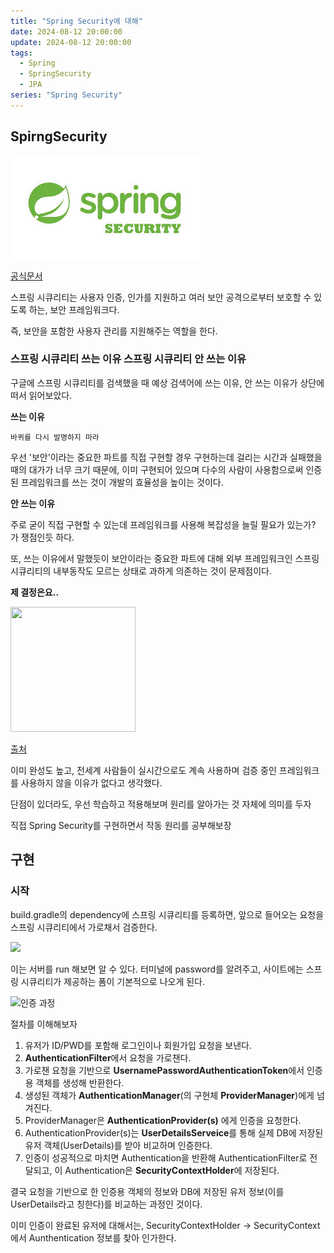 ```yaml
---
title: "Spring Security에 대해"
date: 2024-08-12 20:00:00
update: 2024-08-12 20:00:00
tags:
  - Spring
  - SpringSecurity
  - JPA
series: "Spring Security"
---
```


## SpirngSecurity

![](image.png)

[공식문서](https://docs.spring.io/spring-security/reference/index.html)

스프링 시큐리티는 사용자 인증, 인가를 지원하고 여러 보안 공격으로부터 보호할 수 있도록 하는, 보안 프레임워크다.

즉, 보안을 포함한 사용자 관리를 지원해주는 역할을 한다.

### 스프링 시큐리티 쓰는 이유 스프링 시큐리티 안 쓰는 이유

구글에 스프링 시큐리티를 검색했을 때 예상 검색어에 쓰는 이유, 안 쓰는 이유가 상단에 떠서 읽어보았다.

**쓰는 이유**

```바퀴를 다시 발명하지 마라```

우선 '보안'이라는 중요한 파트를 직접 구현할 경우 구현하는데 걸리는 시간과 실패했을 때의 대가가 너무 크기 때문에, 이미 구현되어 있으며 다수의 사람이 사용함으로써 인증된 프레임워크를 쓰는 것이 개발의 효율성을 높이는 것이다.

**안 쓰는 이유**

주로 굳이 직접 구현할 수 있는데 프레임워크를 사용해 복잡성을 늘릴 필요가 있는가? 가 쟁점인듯 하다.

또, 쓰는 이유에서 말했듯이 보안이라는 중요한 파트에 대해 외부 프레임워크인 스프링 시큐리티의 내부동작도 모르는 상태로 과하게 의존하는 것이 문제점이다.


**제 결정은요..**

<img src="image-1.png" width="200" height="200"/>

[출처](https://www.instagram.com/namsee.jpg/)

이미 완성도 높고, 전세계 사람들이 실시간으로도 계속 사용하며 검증 중인 프레임워크를 사용하지 않을 이유가 없다고 생각했다.

단점이 있더라도, 우선 학습하고 적용해보며 원리를 알아가는 것 자체에 의미를 두자

직접 Spring Security를 구현하면서 작동 원리를 공부해보장

## 구현

### 시작

build.gradle의 dependency에 스프링 시큐리티를 등록하면, 앞으로 들어오는 요청을 스프링 시큐리티에서 가로채서 검증한다.

![](image-5.png)

이는 서버를 run 해보면 알 수 있다. 터미널에 password를 알려주고, 사이트에는 스프링 시큐리티가 제공하는 폼이 기본적으로 나오게 된다.

![**인증** 과정](image-6.png)

절차를 이해해보자

1. 유저가 ID/PWD를 포함해 로그인이나 회원가입 요청을 보낸다.
2. **AuthenticationFilter**에서 요청을 가로챈다.
3. 가로챈 요청을 기반으로 **UsernamePasswordAuthenticationToken**에서 인증용 객체를 생성해 반환한다.
4. 생성된 객체가 **AuthenticationManager**(의 구현체 **ProviderManager**)에게 넘겨진다.
5. ProviderManager은 **AuthenticationProvider(s)** 에게 인증을 요청한다.
6. AuthenticationProvider(s)는 **UserDetailsServeice**를 통해 실제 DB에 저장된 유저 객체(UserDetails)를 받아 비교하며 인증한다.
7. 인증이 성공적으로 마치면 Authentication을 반환해 AuthenticationFilter로 전달되고, 이 Authentication은 **SecurityContextHolder**에 저장된다.

결국 요청을 기반으로 한 인증용 객체의 정보와 DB에 저장된 유저 정보(이를 UserDetails라고 칭한다)를 비교하는 과정인 것이다.

이미 인증이 완료된 유저에 대해서는, SecurityContextHolder -> SecurityContext에서 Aunthentication 정보를 찾아 인가한다.